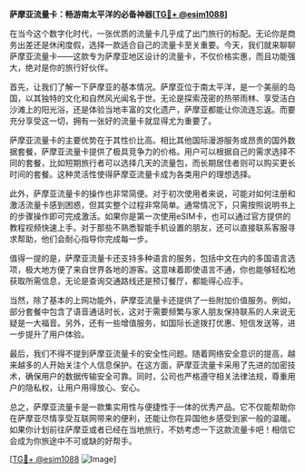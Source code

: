 **萨摩亚流量卡：畅游南太平洋的必备神器[[TG💪+ @esim1088](https://t.me/s/esim1088)]**

在当今这个数字化时代，一张优质的流量卡几乎成了出门旅行的标配。无论你是商务出差还是休闲度假，选择一款适合自己的流量卡至关重要。今天，我们就来聊聊萨摩亚流量卡——这款专为萨摩亚地区设计的流量卡，不仅价格实惠，而且功能强大，绝对是你的旅行好伙伴。

首先，让我们了解一下萨摩亚的基本情况。萨摩亚位于南太平洋，是一个美丽的岛国，以其独特的文化和自然风光闻名于世。无论是探索茂密的热带雨林、享受洁白沙滩上的阳光浴，还是体验当地丰富的文化遗产，萨摩亚都能让你流连忘返。而要充分享受这一切，拥有一张好的流量卡就显得尤为重要了。

萨摩亚流量卡的主要优势在于其性价比高。相比其他国际漫游服务或昂贵的国外数据套餐，萨摩亚流量卡提供了极具竞争力的价格。用户可以根据自己的需求选择不同的套餐，比如短期旅行者可以选择几天的流量包，而长期居住者则可以购买更长时间的套餐。这种灵活性使得萨摩亚流量卡成为各类用户的理想选择。

此外，萨摩亚流量卡的操作也非常简便。对于初次使用者来说，可能对如何注册和激活流量卡感到困惑，但其实整个过程非常简单。通常情况下，只需按照说明书上的步骤操作即可完成激活。如果你是第一次使用eSIM卡，也可以通过官方提供的教程视频快速上手。对于那些不熟悉智能手机设置的朋友，还可以直接联系客服寻求帮助，他们会耐心指导你完成每一步。

值得一提的是，萨摩亚流量卡还支持多种语言的服务，包括中文在内的多国语言选项，极大地方便了来自世界各地的游客。这意味着即使语言不通，你也能够轻松地获取所需信息，无论是查询交通路线还是预订餐厅，都能得心应手。

当然，除了基本的上网功能外，萨摩亚流量卡还提供了一些附加价值服务。例如，部分套餐中包含了语音通话时长，这对于需要频繁与家人朋友保持联系的人来说无疑是一大福音。另外，还有一些增值服务，如国际长途拨打优惠、短信发送等，进一步提升了用户体验。

最后，我们不得不提到萨摩亚流量卡的安全性问题。随着网络安全意识的提高，越来越多的人开始关注个人信息保护。在这方面，萨摩亚流量卡采用了先进的加密技术，确保用户的数据传输安全可靠。同时，公司也严格遵守相关法律法规，尊重用户的隐私权，让用户用得放心、安心。

总之，萨摩亚流量卡是一款集实用性与便捷性于一体的优秀产品。它不仅能帮助你在萨摩亚尽情享受互联网带来的便利，还能让你在异国他乡感受到家一般的温暖。如果你计划前往萨摩亚或者已经在当地旅行，不妨考虑一下这款流量卡吧！相信它会成为你旅途中不可或缺的好帮手。

[[TG💪+ @esim1088](https://t.me/s/esim1088) ![Image](https://i.postimg.cc/4NQfJmqS/Snipaste-2025-05-13-00-14-12.png)]
